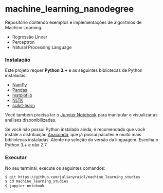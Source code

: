 # machine_learning_nanodegree

Repositório contendo exemplos e implementações de algoritmos de Machine Learning.

- Regressão Linear
- Perceptron
- Natural Processing Language

### Instalação
Este projeto requer **Python 3.+** e as seguintes bibliotecas de Python instaladas:

- [NumPy](http://www.numpy.org/)
- [Pandas](http://pandas.pydata.org/)
- [matplotlib](http://matplotlib.org/)
- [NLTK](https://www.nltk.org/)
- [scikit-learn](http://scikit-learn.org/stable/)


Você também precisa ter o [Jupyter Notebook](http://ipython.org/notebook.html) para manipular e visualizar as análises disponibilizadas.  

Se você não possui Python instalado ainda, é recomendado que você instale a distribuição [Anaconda](http://continuum.io/downloads), que já possui pacotes e muito mais bibliotecas instaladas. Atente na seleção do versão da linguagem. Escolha o Python 3.+ e não 2.7.

### Executar

No seu terminal, execute os seguintes comandos:

```bash
$ git https://github.com/julianyraiol/machine_learning_studies
$ cd machine_learning_studies
$ jupyter notebook
```

